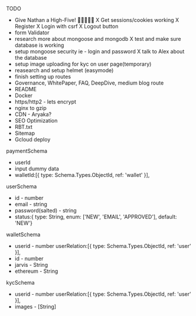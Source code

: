 TODO 
- Give Nathan a High-Five! 👏👏👏👏👏
X Get sessions/cookies working
X Register
X Login with csrf
X Logout button
- form Validator
- research more about mongoose and mongodb
X test and make sure database is working
- setup mongoose security ie - login and password
X talk to Alex about the database
- setup image uploading for kyc on user page(temporary)
- reasearch and setup helmet (easymode)
- finish setting up routes 
- Governance, WhitePaper, FAQ, DeepDive, medium blog route
- README
- Docker
- https/http2 - lets encrypt
- nginx to gzip
- CDN - Aryaka?
- SEO Optimization
- RBT.txt
- Sitemap
- Gcloud deploy

paymentSchema
- userId
- input dummy data
- walletId:[{ type: Schema.Types.ObjectId, ref: 'wallet' }],


userSchema
- id - number
- email - string
- password(salted) - string
- status:{ type: String, enum: ['NEW', 'EMAIL', 'APPROVED'], default: 'NEW'}	


walletSchema
- userid - number userRelation:[{ type: Schema.Types.ObjectId, ref: 'user' }],
- id - number
- jarvis - String
- ethereum - String

kycSchema
- userid - number userRelation:[{ type: Schema.Types.ObjectId, ref: 'user' }],
- images - [String]
